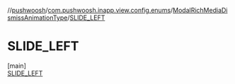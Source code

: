 //[pushwoosh](../../../../index.md)/[com.pushwoosh.inapp.view.config.enums](../../index.md)/[ModalRichMediaDismissAnimationType](../index.md)/[SLIDE_LEFT](index.md)

# SLIDE_LEFT

[main]\
[SLIDE_LEFT](index.md)
